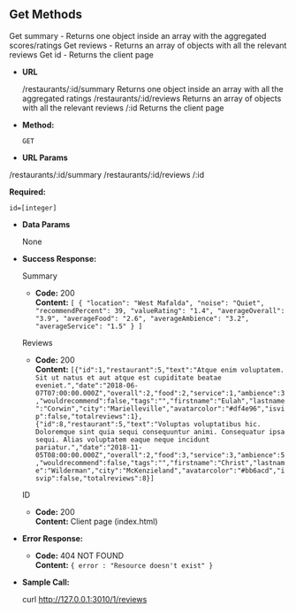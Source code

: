 **Get Methods**
----
  Get summary - Returns one object inside an array with the aggregated scores/ratings
  Get reviews - Returns an array of objects with all the relevant reviews
  Get id - Returns the client page
  
* **URL**
  
  /restaurants/:id/summary	Returns one object inside an array with all the aggregated ratings
  /restaurants/:id/reviews	Returns an array of objects with all the relevant reviews
  /:id	Returns the client page
  
* **Method:**

  `GET` 
  
*  **URL Params**

  /restaurants/:id/summary 
  /restaurants/:id/reviews
  /:id
  

   **Required:**
 
   `id=[integer]`


* **Data Params**

  None

* **Success Response:**
  
  Summary
  * **Code:** 200 <br />
    **Content:** `[
    {
    "location": "West Mafalda",
    "noise": "Quiet",
    "recommendPercent": 39,
    "valueRating": "1.4",
    "averageOverall": "3.9",
    "averageFood": "2.6",
    "averageAmbience": "3.2",
    "averageService": "1.5"
    }
    ]`
  
  Reviews
  * **Code:** 200 <br />
    **Content:** `[{"id":1,"restaurant":5,"text":"Atque enim voluptatem. Sit ut natus et aut atque est cupiditate beatae eveniet.","date":"2018-06-07T07:00:00.000Z","overall":2,"food":2,"service":1,"ambience":3,"wouldrecommend":false,"tags":"","firstname":"Eulah","lastname":"Corwin","city":"Marielleville","avatarcolor":"#df4e96","isvip":false,"totalreviews":1},{"id":8,"restaurant":5,"text":"Voluptas voluptatibus hic. Doloremque sint quia sequi consequuntur animi. Consequatur ipsa sequi. Alias voluptatem eaque neque incidunt pariatur.","date":"2018-11-05T08:00:00.000Z","overall":2,"food":3,"service":3,"ambience":5,"wouldrecommend":false,"tags":"","firstname":"Christ","lastname":"Wilderman","city":"McKenzieland","avatarcolor":"#bb6acd","isvip":false,"totalreviews":8}]`

  ID
  * **Code:** 200 <br />
    **Content:** Client page (index.html)
    
* **Error Response:**

  * **Code:** 404 NOT FOUND <br />
    **Content:** `{ error : "Resource doesn't exist" }`

* **Sample Call:**

  curl http://127.0.0.1:3010/1/reviews
